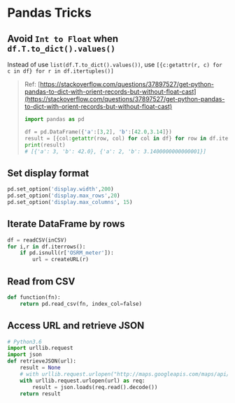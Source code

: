 # Pandas Tricks


## Avoid `Int to Float` when `df.T.to_dict().values()`

Instead of use `list(df.T.to_dict().values())`, use `[{c:getattr(r, c) for c in df} for r in df.itertuples()]`

> Ref: [https://stackoverflow.com/questions/37897527/get-python-pandas-to-dict-with-orient-records-but-without-float-cast](https://stackoverflow.com/questions/37897527/get-python-pandas-to-dict-with-orient-records-but-without-float-cast)
>
> ```python
> import pandas as pd
>
> df = pd.DataFrame({'a':[3,2], 'b':[42.0,3.14]})
> result = [{col:getattr(row, col) for col in df} for row in df.itertuples()]
> print(result)
> # [{'a': 3, 'b': 42.0}, {'a': 2, 'b': 3.1400000000000001}]
> ```


## Set display format

```python
pd.set_option('display.width',200)    
pd.set_option('display.max_rows',20)    
pd.set_option('display.max_columns', 15)
```


## Iterate DataFrame by rows

```python
df = readCSV(inCSV)
for i,r in df.iterrows():
    if pd.isnull(r['OSRM_meter']):
        url = createURL(r)
```


## Read from CSV

```python
def function(fn):
    return pd.read_csv(fn, index_col=false)
```


## Access URL and retrieve JSON

```python
# Python3.6
import urllib.request
import json
def retrieveJSON(url):
    result = None
    # with urllib.request.urlopen("http://maps.googleapis.com/maps/api/geocode/json?address=google") as url:
    with urllib.request.urlopen(url) as req:
        result = json.loads(req.read().decode())
    return result
```

